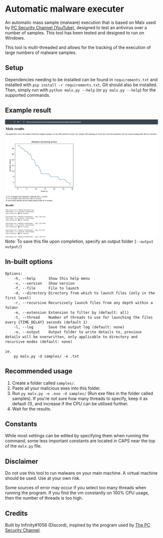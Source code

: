 # Automatic malware executer
An automatic mass sample (malware) execution that is based on Malx used by [PC Security Channel (YouTube)](https://thepcsecuritychannel.com), designed to test an antivirus over a number of samples. This tool has been tested and designed to run on Windows.

This tool is multi-threaded and allows for the tracking of the execution of large numbers of malware samples.
## Setup
Dependencies needing to be installed can be found in `requirements.txt` and installed with `pip install -r requirements.txt`. Git should also be installed.
Then, simply run with `python malx.py --help` (or `py malx.py --help`) for the supported commands.

## Example result
![Output Document](images/example_output.png "Example output")
Note: To save this file upon completion, specify an output folder (`--output output/`)

## In-built options

```
Options:
    -h, --help      Show this help menu
    -v, --version   Show version
    -f, --file      File to launch
    -d, --directory Directory from which to launch files (only in the first level)
    -r, --recursive Recursively launch files from any depth within a folder
    -e, --extension Extension to filter by (default: all)
    -t, --thread    Number of threads to use for launching the files every {TIME_DELAY} seconds (default 1)
    -l, --log       Save the output log (default: none)
    -o, --output    Output folder to write details to, previous details will be overwritten, only applicable to directory and recursive modes (default: none)

ie.
    py malx.py -d samples/ -e .txt
```

## Recommended usage

1. Create a folder called `samples/`.
2. Paste all your malicious exes into this folder.
3. Run `py malx.py -e .exe -d samples/` (Run exe files in the folder called samples). If you're not sure how many threads to specify, keep it as  default (1), and increase if the CPU can be utilised further.
4. Wait for the results.

## Constants

While most settings can be edited by specifying them when running the command, some less important constants are located in CAPS near the top of the `malx.py` file.

## Disclaimer
Do not use this tool to run malware on your main machine. A virtual machine should be used.
Use at your own risk.

Some sources of error may occur if you select too many threads when running the program. If you find the vm constantly on 100% CPU usage, then the number of threads is too high.

## Credits
Built by Infinity#1056 (Discord), inspired by the program used by [The PC Security Channel](https://thepcsecuritychannel.com).
